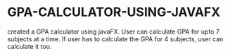 # GPA-CALCULATOR-USING-JAVAFX

created a GPA calculator using javaFX.
User can calculate GPA for upto 7 subjects at a time. If user has to calculate the GPA for 4 subjects, user can calculate it too.
